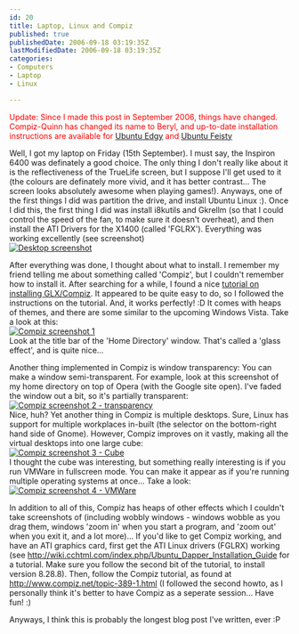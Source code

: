 ```yaml
---
id: 20
title: Laptop, Linux and Compiz
published: true
publishedDate: 2006-09-18 03:19:35Z
lastModifiedDate: 2006-09-18 03:19:35Z
categories:
- Computers
- Laptop
- Linux

---
```


<p><span style="color: red">Update: Since I made this post in September 2006, things have changed. Compiz-Quinn has changed its name to Beryl, and up-to-date installation instructions are available for <a href="http://wiki.beryl-project.org/wiki/Install_Beryl_on_Ubuntu_Edgy_with_XGL">Ubuntu Edgy</a> and <a href="http://wiki.beryl-project.org/wiki/Install_Beryl_on_Ubuntu_Feisty_with_XGL">Ubuntu Feisty</a></span></p>
<p>Well, I got my laptop on Friday (15th September). I must say, the Inspiron 6400 was definately a good choice. The only thing I don't really like about it is the reflectiveness of the TrueLife screen, but I suppose I'll get used to it (the colours are definately more vivid, and it has better contrast... The screen looks absolutely awesome when playing games!). Anyways, one of the first things I did was partition the drive, and install Ubuntu Linux :). Once I did this, the first thing I did was install i8kutils and Gkrellm (so that I could control the speed of the fan, to make sure it doesn't overheat), and then install the ATI Drivers for the X1400 (called 'FGLRX'). Everything was working excellently (see screenshot)<br />
<a class="imagelink" href="http://www.daniel15.com/blog/wp-content/uploads/2006/09/screenshot.jpg" title="Desktop screenshot"><img id="image19" src="http://www.daniel15.com/blog/wp-content/uploads/2006/09/screenshot.thumbnail.jpg" alt="Desktop screenshot"/></a></p>
<p>After everything was done, I thought about what to install. I remember my friend telling me about something called 'Compiz', but I couldn't remember how to install it. After searching for a while, I found a nice <a href="http://www.compiz.net/topic-389-1.html">tutorial on installing GLX/Compiz</a>. It appeared to be quite easy to do, so I followed the instructions on the tutorial. And, it works perfectly! :D It comes with heaps of themes, and there are some similar to the upcoming Windows Vista. Take a look at this:<br />
<a class="imagelink" href="http://www.daniel15.com/blog/wp-content/uploads/2006/09/screenshot-folder.jpg" title="Compiz screenshot 1"><img id="image21" src="http://www.daniel15.com/blog/wp-content/uploads/2006/09/screenshot-folder.thumbnail.jpg" alt="Compiz screenshot 1"/></a><br />
Look at the title bar of the 'Home Directory' window. That's called a 'glass effect', and is quite nice...</p>
<p>Another thing implemented in Compiz is window transparency: You can make a window semi-transparent. For example, look at this screenshot of my home directory on top of Opera (with the Google site open). I've faded the window out a bit, so it's partially transparent:<br />
<a class="imagelink" href="http://www.daniel15.com/blog/wp-content/uploads/2006/09/transparency.jpg" title="Compiz screenshot 2 - transparency"><img id="image22" src="http://www.daniel15.com/blog/wp-content/uploads/2006/09/transparency.thumbnail.jpg" alt="Compiz screenshot 2 - transparency"/></a><br />
Nice, huh? Yet another thing in Compiz is multiple desktops. Sure, Linux has support for multiple workplaces in-built (the selector on the bottom-right hand side of Gnome). However, Compiz improves on it vastly, making all the virtual desktops into one large cube:<br />
<a class="imagelink" href="http://www.daniel15.com/blog/wp-content/uploads/2006/09/cube.jpg" title="Compiz screenshot 3 - Cube"><img id="image23" src="http://www.daniel15.com/blog/wp-content/uploads/2006/09/cube.thumbnail.jpg" alt="Compiz screenshot 3 - Cube"/></a><br />
I thought the cube was interesting, but something really interesting is if you run VMWare in fullscreen mode. You can make it appear as if you're running multiple operating systems at once... Take a look:<br />
<a class="imagelink" href="http://www.daniel15.com/blog/wp-content/uploads/2006/09/vmware-2.jpg" title="Compiz screenshot 4 - VMWare"><img id="image24" src="http://www.daniel15.com/blog/wp-content/uploads/2006/09/vmware-2.thumbnail.jpg" alt="Compiz screenshot 4 - VMWare"/></a></p>
<p>In addition to all of this, Compiz has heaps of other effects which I couldn't take screenshots of (including wobbly windows - windows wobble as you drag them, windows 'zoom in' when you start a program, and 'zoom out' when you exit it, and a lot more)... If you'd like to get Compiz working, and have an ATI graphics card, first get the ATI Linux drivers (FGLRX) working (see <a href="http://wiki.cchtml.com/index.php/Ubuntu_Dapper_Installation_Guide">http://wiki.cchtml.com/index.php/Ubuntu_Dapper_Installation_Guide</a> for a tutorial. Make sure you follow the second bit of the tutorial, to install version 8.28.8). Then, follow the Compiz tutorial, as found at <a href="http://www.compiz.net/topic-389-1.html">http://www.compiz.net/topic-389-1.html</a> (I followed the second howto, as I personally think it's better to have Compiz as a seperate session... Have fun! :)</p>
<p>Anyways, I think this is probably the longest blog post I've written, ever :P</p>

